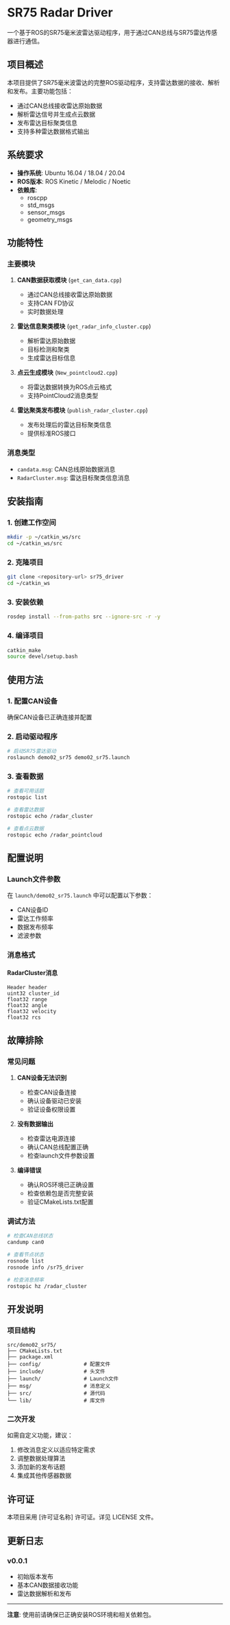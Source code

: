 # SR75 Radar Driver

一个基于ROS的SR75毫米波雷达驱动程序，用于通过CAN总线与SR75雷达传感器进行通信。

## 项目概述

本项目提供了SR75毫米波雷达的完整ROS驱动程序，支持雷达数据的接收、解析和发布。主要功能包括：

- 通过CAN总线接收雷达原始数据
- 解析雷达信号并生成点云数据
- 发布雷达目标聚类信息
- 支持多种雷达数据格式输出

## 系统要求

- **操作系统**: Ubuntu 16.04 / 18.04 / 20.04
- **ROS版本**: ROS Kinetic / Melodic / Noetic
- **依赖库**: 
  - roscpp
  - std_msgs
  - sensor_msgs
  - geometry_msgs

## 功能特性

### 主要模块

1. **CAN数据获取模块** (`get_can_data.cpp`)
   - 通过CAN总线接收雷达原始数据
   - 支持CAN FD协议
   - 实时数据处理

2. **雷达信息聚类模块** (`get_radar_info_cluster.cpp`)
   - 解析雷达原始数据
   - 目标检测和聚类
   - 生成雷达目标信息

3. **点云生成模块** (`New_pointcloud2.cpp`)
   - 将雷达数据转换为ROS点云格式
   - 支持PointCloud2消息类型

4. **雷达聚类发布模块** (`publish_radar_cluster.cpp`)
   - 发布处理后的雷达目标聚类信息
   - 提供标准ROS接口

### 消息类型

- `candata.msg`: CAN总线原始数据消息
- `RadarCluster.msg`: 雷达目标聚类信息消息

## 安装指南

### 1. 创建工作空间

```bash
mkdir -p ~/catkin_ws/src
cd ~/catkin_ws/src
```

### 2. 克隆项目

```bash
git clone <repository-url> sr75_driver
cd ~/catkin_ws
```

### 3. 安装依赖

```bash
rosdep install --from-paths src --ignore-src -r -y
```

### 4. 编译项目

```bash
catkin_make
source devel/setup.bash
```

## 使用方法

### 1. 配置CAN设备

确保CAN设备已正确连接并配置

### 2. 启动驱动程序

```bash
# 启动SR75雷达驱动
roslaunch demo02_sr75 demo02_sr75.launch
```

### 3. 查看数据

```bash
# 查看可用话题
rostopic list

# 查看雷达数据
rostopic echo /radar_cluster

# 查看点云数据
rostopic echo /radar_pointcloud
```

## 配置说明

### Launch文件参数

在 `launch/demo02_sr75.launch` 中可以配置以下参数：

- CAN设备ID
- 雷达工作频率
- 数据发布频率
- 滤波参数

### 消息格式

#### RadarCluster消息

```
Header header
uint32 cluster_id
float32 range
float32 angle
float32 velocity
float32 rcs
```

## 故障排除

### 常见问题

1. **CAN设备无法识别**
   - 检查CAN设备连接
   - 确认设备驱动已安装
   - 验证设备权限设置

2. **没有数据输出**
   - 检查雷达电源连接
   - 确认CAN总线配置正确
   - 检查launch文件参数设置

3. **编译错误**
   - 确认ROS环境已正确设置
   - 检查依赖包是否完整安装
   - 验证CMakeLists.txt配置

### 调试方法

```bash
# 检查CAN总线状态
candump can0

# 查看节点状态
rosnode list
rosnode info /sr75_driver

# 检查消息频率
rostopic hz /radar_cluster
```

## 开发说明

### 项目结构

```
src/demo02_sr75/
├── CMakeLists.txt
├── package.xml
├── config/              # 配置文件
├── include/             # 头文件
├── launch/              # Launch文件
├── msg/                 # 消息定义
├── src/                 # 源代码
└── lib/                 # 库文件
```

### 二次开发

如需自定义功能，建议：

1. 修改消息定义以适应特定需求
2. 调整数据处理算法
3. 添加新的发布话题
4. 集成其他传感器数据

## 许可证

本项目采用 [许可证名称] 许可证。详见 LICENSE 文件。


## 更新日志

### v0.0.1
- 初始版本发布
- 基本CAN数据接收功能
- 雷达数据解析和发布

---

**注意**: 使用前请确保已正确安装ROS环境和相关依赖包。
